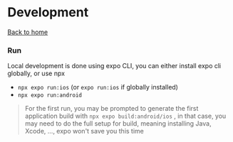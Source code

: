 # Development

[Back to home](../README.md)

### Run

Local development is done using expo CLI, you can either install expo cli globally, or use npx

* `npx expo run:ios` (or `expo run:ios` if globally installed)
* `npx expo run:android`

> For the first run, you may be prompted to generate the first application build with `npx expo build:android/ios` , in that case, you may need to do the full setup for build, meaning installing Java, Xcode, ..., expo won't save you this time
